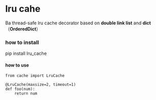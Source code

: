 lru cahe
=====================

Ba thread-safe lru cache decorator based on **double link list** and **dict** （**OrderedDict**）

### how to install

pip install lru_cache

#### how to use

    from cache import LruCache

    @LruCache(maxsize=2, timeout=1)
    def foo(num):
        return num
